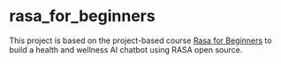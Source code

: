 # rasa_for_beginners

This project is based on the project-based course [Rasa for Beginners](https://www.udemy.com/course/rasa-for-beginners/) to build a health and wellness AI chatbot using RASA open source.